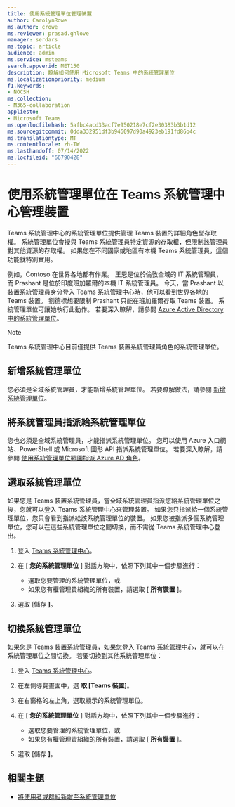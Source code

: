 ```yaml
---
title: 使用系統管理單位管理裝置
author: CarolynRowe
ms.author: crowe
ms.reviewer: prasad.ghlove
manager: serdars
ms.topic: article
audience: admin
ms.service: msteams
search.appverid: MET150
description: 瞭解如何使用 Microsoft Teams 中的系統管理單位
ms.localizationpriority: medium
f1.keywords:
- NOCSH
ms.collection:
- M365-collaboration
appliesto:
- Microsoft Teams
ms.openlocfilehash: 5afbc4acd33acf7e950218e7cf2e30383b3b1d12
ms.sourcegitcommit: 0dda332951df3b946097d90a4923eb191fd86b4c
ms.translationtype: MT
ms.contentlocale: zh-TW
ms.lasthandoff: 07/14/2022
ms.locfileid: "66790428"
---
```

# <a name="manage-devices-in-the-teams-admin-center-with-administrative-units"></a>使用系統管理單位在 Teams 系統管理中心管理裝置

Teams 系統管理中心的系統管理單位提供管理 Teams 裝置的詳細角色型存取權。 系統管理單位會授與 Teams 系統管理員特定資源的存取權，但限制該管理員對其他資源的存取權。 如果您在不同國家或地區有本機 Teams 系統管理員，這個功能就特別實用。

例如，Contoso 在世界各地都有作業。 王恩是位於倫敦全域的 IT 系統管理員，而 Prashant 是位於印度班加羅爾的本機 IT 系統管理員。 今天，當 Prashant 以裝置系統管理員身分登入 Teams 系統管理中心時，他可以看到世界各地的 Teams 裝置。 劉德標想要限制 Prashant 只能在班加羅爾存取 Teams 裝置。 系統管理單位可讓她執行此動作。 若要深入瞭解，請參閱 [Azure Active Directory 中的系統管理單位](/azure/active-directory/roles/administrative-units)。

> [!NOTE]
> Teams 系統管理中心目前僅提供 Teams 裝置系統管理員角色的系統管理單位。

## <a name="add-administrative-units"></a>新增系統管理單位

您必須是全域系統管理員，才能新增系統管理單位。 若要瞭解做法，請參閱 [新增系統管理單位](/azure/active-directory/roles/admin-units-manage#add-an-administrative-unit)。

## <a name="assign-admins-to-administrative-units"></a>將系統管理員指派給系統管理單位

您也必須是全域系統管理員，才能指派系統管理單位。 您可以使用 Azure 入口網站、PowerShell 或 Microsoft 圖形 API 指派系統管理單位。 若要深入瞭解，請參閱 [使用系統管理單位範圍指派 Azure AD 角色](/azure/active-directory/roles/admin-units-assign-roles)。

## <a name="select-administrative-units"></a>選取系統管理單位

如果您是 Teams 裝置系統管理員，當全域系統管理員指派您給系統管理單位之後，您就可以登入 Teams 系統管理中心來管理裝置。 如果您只指派給一個系統管理單位，您只會看到指派給該系統管理單位的裝置。 如果您被指派多個系統管理單位，您可以在這些系統管理單位之間切換，而不需從 Teams 系統管理中心登出。 

1. 登入 [Teams 系統管理中心](https://go.microsoft.com/fwlink/p/?linkid=2024339)。

2. 在 [ **您的系統管理單位** ] 對話方塊中，依照下列其中一個步驟進行：
    - 選取您要管理的系統管理單位，或 
    - 如果您有權管理貴組織的所有裝置，請選取 [ **所有裝置** ]。

3. 選取 [儲存 **]**。

## <a name="switch-administrative-units"></a>切換系統管理單位

如果您是 Teams 裝置系統管理員，如果您登入 Teams 系統管理中心，就可以在系統管理單位之間切換。 若要切換到其他系統管理單位：

1. 登入 [Teams 系統管理中心](https://go.microsoft.com/fwlink/p/?linkid=2024339)。

2. 在左側導覽畫面中，選 **取 [Teams 裝置]**。

3. 在右窗格的左上角，選取顯示的系統管理單位。

4. 在 [ **您的系統管理單位** ] 對話方塊中，依照下列其中一個步驟進行：
    - 選取您要管理的系統管理單位，或 
    - 如果您有權管理貴組織的所有裝置，請選取 [ **所有裝置** ]。

5. 選取 [儲存 **]**。

## <a name="related-topics"></a>相關主題

- [將使用者或群組新增至系統管理單位](/azure/active-directory/roles/admin-units-members-add)
